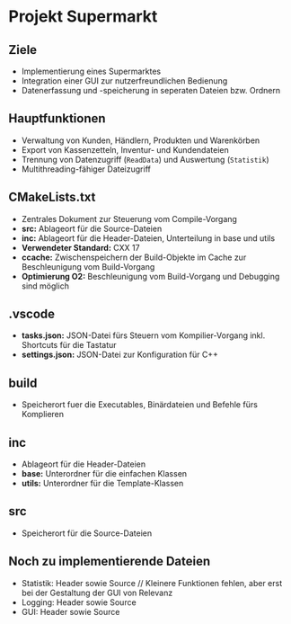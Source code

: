 # Projekt Supermarkt

## Ziele

- Implementierung eines Supermarktes
- Integration einer GUI zur nutzerfreundlichen Bedienung
- Datenerfassung und -speicherung in seperaten Dateien bzw. Ordnern

## Hauptfunktionen

- Verwaltung von Kunden, Händlern, Produkten und Warenkörben
- Export von Kassenzetteln, Inventur- und Kundendateien
- Trennung von Datenzugriff (`ReadData`) und Auswertung (`Statistik`)
- Multithreading-fähiger Dateizugriff

## CMakeLists.txt

- Zentrales Dokument zur Steuerung vom Compile-Vorgang
- **src:** Ablageort für die Source-Dateien
- **inc:** Ablageort für die Header-Dateien, Unterteilung in base und utils
- **Verwendeter Standard:** CXX 17
- **ccache:** Zwischenspeichern der Build-Objekte im Cache zur Beschleunigung vom Build-Vorgang
- **Optimierung O2:** Beschleunigung vom Build-Vorgang und Debugging sind möglich

## .vscode

- **tasks.json:** JSON-Datei fürs Steuern vom Kompilier-Vorgang inkl. Shortcuts für die Tastatur
- **settings.json:** JSON-Datei zur Konfiguration für C++

## build

- Speicherort fuer die Executables, Binärdateien und Befehle fürs Komplieren

## inc

- Ablageort für die Header-Dateien
- **base:** Unterordner für die einfachen Klassen
- **utils:** Unterordner für die Template-Klassen

## src

- Speicherort für die Source-Dateien

## Noch zu implementierende Dateien

- Statistik: Header sowie Source // Kleinere Funktionen fehlen, aber erst bei der Gestaltung der GUI von Relevanz
- Logging: Header sowie Source
- GUI: Header sowie Source
